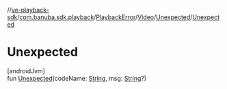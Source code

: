 //[ve-playback-sdk](../../../../../index.md)/[com.banuba.sdk.playback](../../../index.md)/[PlaybackError](../../index.md)/[Video](../index.md)/[Unexpected](index.md)/[Unexpected](-unexpected.md)

# Unexpected

[androidJvm]\
fun [Unexpected](-unexpected.md)(codeName: [String](https://kotlinlang.org/api/latest/jvm/stdlib/kotlin/-string/index.html), msg: [String](https://kotlinlang.org/api/latest/jvm/stdlib/kotlin/-string/index.html)?)
